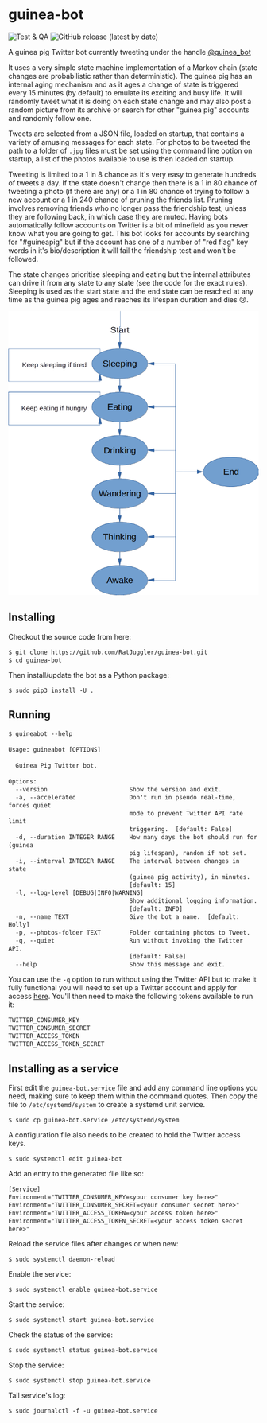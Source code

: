 # guinea-bot

![Test & QA](https://github.com/RatJuggler/guinea-bot/workflows/Test%20&%20QA/badge.svg)
![GitHub release (latest by date)](https://img.shields.io/github/v/release/RatJuggler/guinea-bot)

A guinea pig Twitter bot currently tweeting under the handle [@guinea_bot](https://twitter.com/guinea_bot)

It uses a very simple state machine implementation of a Markov chain (state changes are probabilistic rather than deterministic). 
The guinea pig has an internal aging mechanism and as it ages a change of state is triggered every 15 minutes (by default) to 
emulate its exciting and busy life. It will randomly tweet what it is doing on each state change and may also post a random picture 
from its archive or search for other "guinea pig" accounts and randomly follow one.

Tweets are selected from a JSON file, loaded on startup, that contains a variety of amusing messages for each state. For photos to
be tweeted the path to a folder of `.jpg` files must be set using the command line option on startup, a list of the photos available
to use is then loaded on startup.

Tweeting is limited to a 1 in 8 chance as it's very easy to generate hundreds of tweets a day. If the state doesn't change then 
there is a 1 in 80 chance of tweeting a photo (if there are any) or a 1 in 80 chance of trying to follow a new account or a 1 in
240 chance of pruning the friends list. Pruning involves removing friends who no longer pass the friendship test, unless they are
following back, in which case they are muted. Having bots automatically follow accounts on Twitter is a bit of minefield as you 
never know what you are going to get. This bot looks for accounts by searching for "#guineapig" but if the account has one of a 
number of "red flag" key words in it's bio/description it will fail the friendship test and won't be followed. 

The state changes prioritise sleeping and eating but the internal attributes can drive it from any state to any state (see the code 
for the exact rules). Sleeping is used as the start state and the end state can be reached at any time as the guinea pig ages and
reaches its lifespan duration and dies :cry:.

![Image of Guinea Pig States](https://raw.githubusercontent.com/RatJuggler/guinea-bot/master/gp-states.png)

## Installing
Checkout the source code from here:
```
$ git clone https://github.com/RatJuggler/guinea-bot.git
$ cd guinea-bot
```
Then install/update the bot as a Python package:
```
$ sudo pip3 install -U .
```
## Running
```
$ guineabot --help

Usage: guineabot [OPTIONS]

  Guinea Pig Twitter bot.

Options:
  --version                       Show the version and exit.
  -a, --accelerated               Don't run in pseudo real-time, forces quiet
                                  mode to prevent Twitter API rate limit
                                  triggering.  [default: False]
  -d, --duration INTEGER RANGE    How many days the bot should run for (guinea
                                  pig lifespan), random if not set.
  -i, --interval INTEGER RANGE    The interval between changes in state
                                  (guinea pig activity), in minutes.
                                  [default: 15]
  -l, --log-level [DEBUG|INFO|WARNING]
                                  Show additional logging information.
                                  [default: INFO]
  -n, --name TEXT                 Give the bot a name.  [default: Holly]
  -p, --photos-folder TEXT        Folder containing photos to Tweet.
  -q, --quiet                     Run without invoking the Twitter API.
                                  [default: False]
  --help                          Show this message and exit.
```
You can use the `-q` option to run without using the Twitter API but to make it fully functional you will need to set up a Twitter 
account and apply for access [here](https://developer.twitter.com/en/apply-for-access). You'll then need to make the following
tokens available to run it:
```
TWITTER_CONSUMER_KEY
TWITTER_CONSUMER_SECRET
TWITTER_ACCESS_TOKEN
TWITTER_ACCESS_TOKEN_SECRET
```
## Installing as a service
First edit the `guinea-bot.service` file and add any command line options you need, making sure to keep them within the command 
quotes. Then copy the file to `/etc/systemd/system` to create a systemd unit service. 
```
$ sudo cp guinea-bot.service /etc/systemd/system
```
A configuration file also needs to be created to hold the Twitter access keys.
```
$ sudo systemctl edit guinea-bot
```
Add an entry to the generated file like so:
```
[Service]
Environment="TWITTER_CONSUMER_KEY=<your consumer key here>"
Environment="TWITTER_CONSUMER_SECRET=<your consumer secret here>"
Environment="TWITTER_ACCESS_TOKEN=<your access token here>"
Environment="TWITTER_ACCESS_TOKEN_SECRET=<your access token secret here>"
```
Reload the service files after changes or when new:
```
$ sudo systemctl daemon-reload
```
Enable the service:
```
$ sudo systemctl enable guinea-bot.service
```
Start the service:
```
$ sudo systemctl start guinea-bot.service
```
Check the status of the service:
```
$ sudo systemctl status guinea-bot.service
```
Stop the service:
```
$ sudo systemctl stop guinea-bot.service
```
Tail service's log:
```
$ sudo journalctl -f -u guinea-bot.service
```
